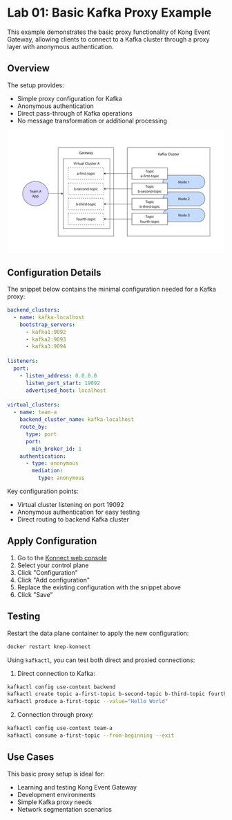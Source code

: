 # Lab 01: Basic Kafka Proxy Example

This example demonstrates the basic proxy functionality of Kong Event Gateway, allowing clients to connect to a Kafka cluster through a proxy layer with anonymous authentication.

## Overview

The setup provides:

- Simple proxy configuration for Kafka
- Anonymous authentication
- Direct pass-through of Kafka operations
- No message transformation or additional processing

![basic-proxy](images/basic-proxy.jpg)

## Configuration Details

The snippet below contains the minimal configuration needed for a Kafka proxy:

```yaml
backend_clusters:
  - name: kafka-localhost
    bootstrap_servers:
      - kafka1:9092
      - kafka2:9093
      - kafka3:9094

listeners:
  port:
    - listen_address: 0.0.0.0
      listen_port_start: 19092
      advertised_host: localhost

virtual_clusters:
  - name: team-a
    backend_cluster_name: kafka-localhost
    route_by:
      type: port
      port:
        min_broker_id: 1
    authentication:
      - type: anonymous
        mediation:
          type: anonymous
```

Key configuration points:

- Virtual cluster listening on port 19092
- Anonymous authentication for easy testing
- Direct routing to backend Kafka cluster

## Apply Configuration

1. Go to the [Konnect web console](https://cloud.konghq.com)
2. Select your control plane
3. Click "Configuration"
4. Click "Add configuration"
5. Replace the existing configuration with the snippet above
6. Click "Save"

## Testing

Restart the data plane container to apply the new configuration:

```bash
docker restart knep-konnect
```

Using `kafkactl`, you can test both direct and proxied connections:

1. Direct connection to Kafka:

```bash
kafkactl config use-context backend
kafkactl create topic a-first-topic b-second-topic b-third-topic fourth-topic
kafkactl produce a-first-topic --value="Hello World"
```

2. Connection through proxy:

```bash
kafkactl config use-context team-a
kafkactl consume a-first-topic --from-beginning --exit
```

## Use Cases

This basic proxy setup is ideal for:

- Learning and testing Kong Event Gateway
- Development environments
- Simple Kafka proxy needs
- Network segmentation scenarios
